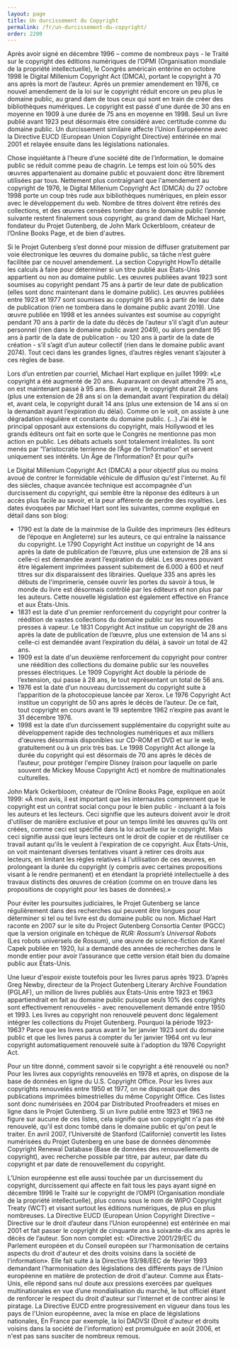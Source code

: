 ```yaml
---
layout: page
title: Un durcissement du Copyright
permalink: /fr/un-durcissement-du-copyright/
order: 2200
---
```

<p>Après avoir signé en décembre 1996 – comme de nombreux pays - le Traité sur le copyright des éditions numériques de l’OPMI (Organisation mondiale de la propriété intellectuelle), le Congrès américain entérine en octobre 1998 le Digital Millenium Copyright Act (DMCA), portant le copyright à 70 ans après la mort de l’auteur. Après un premier amendement en 1976, ce nouvel amendement de la loi sur le copyright réduit encore un peu plus le domaine public, au grand dam de tous ceux qui sont en train de créer des bibliothèques numériques. Le copyright est passé d'une durée de 30 ans en moyenne en 1909 à une durée de 75 ans en moyenne en 1998. Seul un livre publié avant 1923 peut désormais être considéré avec certitude comme du domaine public. Un durcissement similaire affecte l’Union Européenne avec la Directive EUCD (European Union Copyright Directive) entérinée en mai 2001 et relayée ensuite dans les législations nationales.</p>

<p>Chose inquiétante à l’heure d’une société dite de l’information, le domaine public se réduit comme peau de chagrin. Le temps est loin où 50% des œuvres appartenaient au domaine public et pouvaient donc être librement utilisées par tous. Nettement plus contraignant que l'amendement au copyright de 1976, le Digital Millenium Copyright Act (DMCA) du 27 octobre 1998 porte un coup très rude aux bibliothèques numériques, en plein essor avec le développement du web. Nombre de titres doivent être retirés des collections, et des œuvres censées tomber dans le domaine public l’année suivante restent finalement sous copyright, au grand dam de Michael Hart, fondateur du Projet Gutenberg, de John Mark Ockerbloom, créateur de l’Online Books Page, et de bien d'autres.</p>

<p>Si le Projet Gutenberg s’est donné pour mission de diffuser gratuitement par voie électronique les œuvres du domaine public, sa tâche n’est guère facilitée par ce nouvel amendement. La section Copyright HowTo détaille les calculs à faire pour déterminer si un titre publié aux États-Unis appartient ou non au domaine public. Les œuvres publiées avant 1923 sont soumises au copyright pendant 75 ans à partir de leur date de publication (elles sont donc maintenant dans le domaine public). Les œuvres publiées entre 1923 et 1977 sont soumises au copyright 95 ans à partir de leur date de publication (rien ne tombera dans le domaine public avant 2019). Une œuvre publiée en 1998 et les années suivantes est soumise au copyright pendant 70 ans à partir de la date du décès de l’auteur s’il s’agit d’un auteur personnel (rien dans le domaine public avant 2049), ou alors pendant 95 ans à partir de la date de publication - ou 120 ans à partir de la date de création - s’il s’agit d’un auteur collectif (rien dans le domaine public avant 2074). Tout ceci dans les grandes lignes, d’autres règles venant s’ajouter à ces règles de base.</p>

<p>Lors d’un entretien par courriel, Michael Hart explique en juillet 1999: «Le copyright a été augmenté de 20 ans. Auparavant on devait attendre 75 ans, on est maintenant passé à 95 ans. Bien avant, le copyright durait 28 ans (plus une extension de 28 ans si on la demandait avant l’expiration du délai) et, avant cela, le copyright durait 14 ans (plus une extension de 14 ans si on la demandait avant l’expiration du délai). Comme on le voit, on assiste à une dégradation régulière et constante du domaine public. (…) J’ai été le principal opposant aux extensions du copyright, mais Hollywood et les grands éditeurs ont fait en sorte que le Congrès ne mentionne pas mon action en public. Les débats actuels sont totalement irréalistes. Ils sont menés par “l’aristocratie terrienne de l’Âge de l’Information” et servent uniquement ses intérêts. Un Âge de l’Information? Et pour qui?»</p>

<p>Le Digital Millenium Copyright Act (DMCA) a pour objectif plus ou moins avoué de contrer le formidable véhicule de diffusion qu'est l'internet. Au fil des siècles, chaque avancée technique est accompagnée d'un durcissement du copyright, qui semble être la réponse des éditeurs à un accès plus facile au savoir, et la peur afférente de perdre des royalties. Les dates évoquées par Michael Hart sont les suivantes, comme expliqué en détail dans son blog:</p>

<ul>
    <li>1790 est la date de la mainmise de la Guilde des imprimeurs (les éditeurs de l’époque en Angleterre) sur les auteurs, ce qui entraîne la naissance du copyright. Le 1790 Copyright Act institue un copyright de 14 ans après la date de publication de l’œuvre, plus une extension de 28 ans si celle-ci est demandée avant l’expiration du délai. Les œuvres pouvant être légalement imprimées passent subitement de 6.000 à 600 et neuf titres sur dix disparaissent des librairies. Quelque 335 ans après les débuts de l'imprimerie, censée ouvrir les portes du savoir à tous, le monde du livre est désormais contrôlé par les éditeurs et non plus par les auteurs. Cette nouvelle législation est également effective en France et aux États-Unis.</li>
    <li>1831 est la date d'un premier renforcement du copyright pour contrer la réédition de vastes collections du domaine public sur les nouvelles presses à vapeur. Le 1831 Copyright Act institue un copyright de 28 ans après la date de publication de l’œuvre, plus une extension de 14 ans si celle-ci est demandée avant l’expiration du délai, à savoir un total de 42 ans.</li>
    <li>1909 est la date d'un deuxième renforcement du copyright pour contrer une réédition des collections du domaine public sur les nouvelles presses électriques. Le 1909 Copyright Act double la période de l’extension, qui passe à 28 ans, le tout représentant un total de 56 ans.</li>
    <li>1976 est la date d’un nouveau durcissement du copyright suite à l’apparition de la photocopieuse lancée par Xerox. Le 1976 Copyright Act institue un copyright de 50 ans après le décès de l’auteur. De ce fait, tout copyright en cours avant le 19 septembre 1962 n’expire pas avant le 31 décembre 1976.</li>
    <li>1998 est la date d’un durcissement supplémentaire du copyright suite au développement rapide des technologies numériques et aux milliers d'œuvres désormais disponibles sur CD-ROM et DVD et sur le web, gratuitement ou à un prix très bas. Le 1998 Copyright Act allonge la durée du copyright qui est désormais de 70 ans après le décès de l’auteur, pour protéger l'empire Disney (raison pour laquelle on parle souvent de Mickey Mouse Copyright Act) et nombre de multinationales culturelles.</li>
</ul>

<p>John Mark Ockerbloom, créateur de l’Online Books Page, explique en août 1999: «À mon avis, il est important que les internautes comprennent que le copyright est un contrat social conçu pour le bien public - incluant à la fois les auteurs et les lecteurs. Ceci signifie que les auteurs doivent avoir le droit d'utiliser de manière exclusive et pour un temps limité les œuvres qu'ils ont créées, comme ceci est spécifié dans la loi actuelle sur le copyright. Mais ceci signifie aussi que leurs lecteurs ont le droit de copier et de réutiliser ce travail autant qu'ils le veulent à l'expiration de ce copyright. Aux États-Unis, on voit maintenant diverses tentatives visant à retirer ces droits aux lecteurs, en limitant les règles relatives à l'utilisation de ces œuvres, en prolongeant la durée du copyright (y compris avec certaines propositions visant à le rendre permanent) et en étendant la propriété intellectuelle à des travaux distincts des œuvres de création (comme on en trouve dans les propositions de copyright pour les bases de données).»</p>

<p>Pour éviter les poursuites judiciaires, le Projet Gutenberg se lance régulièrement dans des recherches qui peuvent être longues pour déterminer si tel ou tel livre est du domaine public ou non. Michael Hart raconte en 2007 sur le site du Project Gutenberg Consortia Center (PGCC) que la version originale en tchèque de <em>RUR: Rossum’s Universal Robots</em> (Les robots universels de Rossum), une œuvre de science-fiction de Karel Capek publiée en 1920, lui a demandé des années de recherches dans le monde entier pour avoir l’assurance que cette version était bien du domaine public aux États-Unis.</p>

<p>Une lueur d'espoir existe toutefois pour les livres parus après 1923. D’après Greg Newby, directeur de la Project Gutenberg Literary Archive Foundation (PGLAF), un million de livres publiés aux États-Unis entre 1923 et 1963 appartiendrait en fait au domaine public puisque seuls 10% des copyrights sont effectivement renouvelés - avec renouvellement demandé entre 1950 et 1993. Les livres au copyright non renouvelé peuvent donc légalement intégrer les collections du Projet Gutenberg. Pourquoi la période 1923-1963? Parce que les livres parus avant le 1er janvier 1923 sont du domaine public et que les livres parus à compter du 1er janvier 1964 ont vu leur copyright automatiquement renouvelé suite à l'adoption du 1976 Copyright Act.</p>

<p>Pour un titre donné, comment savoir si le copyright a été renouvelé ou non? Pour les livres aux copyrights renouvelés en 1978 et après, on dispose de la base de données en ligne du U.S. Copyright Office. Pour les livres aux copyrights renouvelés entre 1950 et 1977, on ne disposait que des publications imprimées bimestrielles du même Copyright Office. Ces listes sont donc numérisées en 2004 par Distributed Proofreaders et mises en ligne dans le Projet Gutenberg. Si un livre publié entre 1923 et 1963 ne figure sur aucune de ces listes, cela signifie que son copyright n'a pas été renouvelé, qu'il est donc tombé dans le domaine public et qu'on peut le traiter. En avril 2007, l’Université de Stanford (Californie) convertit les listes numérisées du Projet Gutenberg en une base de données dénommée Copyright Renewal Database (Base de données des renouvellements de copyright), avec recherche possible par titre, par auteur, par date du copyright et par date de renouvellement du copyright.</p>

<p>L’Union européenne est elle aussi touchée par un durcissement du copyright, durcissement qui affecte en fait tous les pays ayant signé en décembre 1996 le Traité sur le copyright de l’OMPI (Organisation mondiale de la propriété intellectuelle), plus connu sous le nom de WIPO Copyright Treaty (WCT) et visant surtout les éditions numériques, de plus en plus nombreuses. La Directive EUCD (European Union Copyright Directive – Directive sur le droit d’auteur dans l’Union européenne) est entérinée en mai 2001 et fait passer le copyright de cinquante ans à soixante-dix ans après le décès de l’auteur. Son nom complet est: «Directive 2001/29/EC du Parlement européen et du Conseil européen sur l'harmonisation de certains aspects du droit d'auteur et des droits voisins dans la société de l'information». Elle fait suite à la Directive 93/98/EEC de février 1993 demandant l’harmonisation des législations des différents pays de l’Union européenne en matière de protection de droit d'auteur. Comme aux États-Unis, elle répond sans nul doute aux pressions exercées par quelques multinationales en vue d’une mondialisation du marché, le but officiel étant de renforcer le respect du droit d'auteur sur l'internet et de contrer ainsi le piratage. La Directive EUCD entre progressivement en vigueur dans tous les pays de l'Union européenne, avec la mise en place de législations nationales, En France par exemple, la loi DADVSI (Droit d'auteur et droits voisins dans la société de l'information) est promulguée en août 2006, et n'est pas sans susciter de nombreux remous.</p>